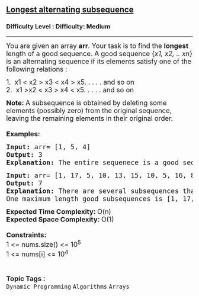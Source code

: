 <h2><a href="https://www.geeksforgeeks.org/problems/longest-alternating-subsequence5951/1?page=1&category=Dynamic%20Programming&difficulty=Medium&status=unsolved&sortBy=submissions">Longest alternating subsequence</a></h2><h3>Difficulty Level : Difficulty: Medium</h3><hr><div class="problems_problem_content__Xm_eO"><p><span style="font-size: 18px;">You are given an array <strong>arr</strong>. </span><span style="font-size: 18px;">Your task is to find the <strong>longest </strong>length of a good sequence. </span><span style="font-size: 18px;">A good sequence {<em>x1, x2, .. xn</em>} is an alternating sequence if its elements satisfy one of the following relations :</span></p>
<p><span style="font-size: 18px;">1.&nbsp; x1 &lt; x2 &gt; x3 &lt; x4 &gt; x5. . . . . and so on<br></span><span style="font-size: 18px;">2.&nbsp; x1 &gt;x2 &lt; x3 &gt; x4 &lt; x5. . . . . and so on</span></p>
<p><span style="font-size: 18px;"><strong style="font-size: 18px;">Note:&nbsp;</strong><span style="font-size: 18px;">A subsequence is obtained by deleting some elements (possibly zero) from the original sequence, leaving the remaining elements in their original order.</span><br><br><strong style="font-size: 18px;">Examples:</strong></span></p>
<pre><span style="font-size: 18px;"><strong>Input: </strong>arr= [1, 5, 4]
<strong>Output: </strong>3
<strong>Explanation: </strong>The entire sequenece is a good sequence.</span></pre>
<pre><span style="font-size: 18px;"><strong>Input: </strong>arr= [</span><span style="font-size: 18px;">1, 17, 5, 10, 13, 15, 10, 5, 16, 8]
<strong>Output: </strong>7
<strong>Explanation: </strong>There are several subsequences that achieve this length. 
One maximum length good subsequences is [1, 17, 10, 13, 10, 16, 8].</span>
</pre>
<p><span style="font-size: 18px;"><strong>Expected Time Complexity:&nbsp;</strong>O(n)<br><strong>Expected Space Complexity:&nbsp;</strong>O(1)<br><br><strong>Constraints:<br></strong>1 &lt;= nums.size() &lt;= 10<sup>5&nbsp;</sup><strong><br></strong></span><span style="font-size: 18px;">1 &lt;= nums[i] &lt;= 10<sup>4&nbsp;</sup><sup><br></sup></span></p></div><br><p><span style=font-size:18px><strong>Topic Tags : </strong><br><code>Dynamic Programming</code>&nbsp;<code>Algorithms</code>&nbsp;<code>Arrays</code>&nbsp;